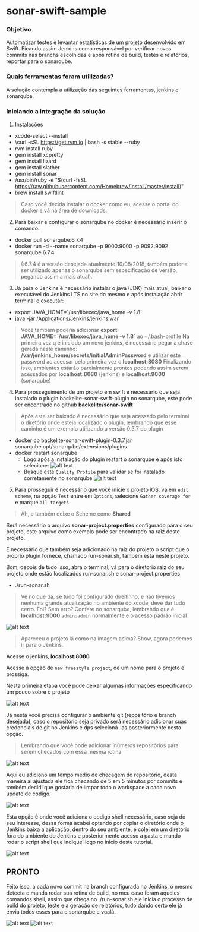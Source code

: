# sonar-swift-sample

### Objetivo

Automatizar testes e levantar estatísticas de um projeto desenvolvido em Swift. 
Ficando assim Jenkins como responsável por verificar novos commits nas branchs escolhidas e após rotina de build, testes e relatórios, reportar para o sonarqube.

### Quais ferramentas foram utilizadas?

A solução contempla a utilização das seguintes ferramentas, jenkins e sonarqube.

### Iniciando a integração da solução

1. Instalações
* xcode-select --install
* \curl -sSL https://get.rvm.io | bash -s stable --ruby
* rvm install ruby
* gem install xcpretty
* gem install lizard
* gem install slather
* gem install sonar
* /usr/bin/ruby -e "$(curl -fsSL https://raw.githubusercontent.com/Homebrew/install/master/install)"
* brew install swiftlint
> Caso você decida instalar o docker como eu, acesse o portal do docker e vá ná área de downloads.

2. Para baixar e configurar o sonarqube no docker é necessário inserir o comando:

* docker pull sonarqube:6.7.4 
* docker run -d --name sonarqube -p 9000:9000 -p 9092:9092 sonarqube:6.7.4
> (:6.7.4 é a versão desejada atualmente|10/08/2018, também poderia ser utilizado apenas o sonarqube sem especificação de versão, pegando assim a mais atual).

3. Já para o Jenkins é necessário instalar o java (JDK) mais atual, baixar o executável do Jenkins LTS no site do mesmo e após instalação abrir terminal e executar:

* export JAVA_HOME=\`/usr/libexec/java_home -v 1.8\`
* java -jar /Applications/Jenkins/jenkins.war
> Você tambêm poderia adicionar <b>export JAVA_HOME=\`/usr/libexec/java_home -v 1.8\`</b> ao ~/.bash-profile
> Na primeira vez q é iniciado um novo jenkins, é necessário pegar a chave gerada neste caminho: <b>/var/jenkins_home/secrets/initialAdminPassword</b> e utilizar este password ao acessar pela primeira vez o <b>localhost:8080</b>
> Finalizando isso, ambientes estarão parcialmente prontos podendo assim serem acessados por <b>localhost:8080</b> (jenkins) e <b>localhost:9000</b> (sonarqube)

4. Para prosseguimento de um projeto em swift é necessário que seja instalado o plugin backelite-sonar-swift-plugin no sonarqube, este pode ser encontrado no github <b>backelite/sonar-swift</b>

> Após este ser baixado é necessário que seja acessado pelo terminal o diretório onde esteja localizado o plugin, lembrando que esse caminho é um exemplo utilizando a versão 0.3.7 do plugin

* docker cp backelite-sonar-swift-plugin-0.3.7.jar sonarqube:opt/sonarqube/extensions/plugins
* docker restart sonarqube
  * Logo após a instalação do plugin restart o sonarqube e após isto selecione:
  ![alt text](https://i.imgur.com/r12j0my.png)
  * Busque este `Quality Profile` para validar se foi instalado corretamente no sonarqube
  ![alt text](https://i.imgur.com/ymh28UF.png)

5. Para prosseguir é necessário que você inicie o projeto iOS, vá em `edit scheme`, na opção `Test` entre em `Options`, selecione `Gather coverage for` e marque `all targets`.

> Ah, e também deixe o Scheme como <b>Shared</b>

Será necessário o arquivo <b>sonar-project.properties</b> configurado para o seu projeto, este arquivo como exemplo pode ser encontrado na raiz deste projeto.

É necessário que também seja adicionado na raiz do projeto o script que o próprio plugin fornece, chamado run-sonar.sh, também está neste projeto.

Bom, depois de tudo isso, abra o terminal, vá para o diretorio raiz do seu projeto onde estão localizados run-sonar.sh e sonar-project.properties

* ./run-sonar.sh

> Ve no que dá, se tudo foi configurado direitinho, e não tivemos nenhuma grande atualização no ambiente do xcode, deve dar tudo certo.
> Foi? Sem erro?
> Confere no sonarqube, lembrando que é <b>localhost:9000</b>
> `admin:admin` normalmente é o acesso padrão inicial

![alt text](https://i.imgur.com/dyrFAZh.png)

> Apareceu o projeto lá como na imagem acima? Show, agora podemos ir para o Jenkins.

Acesse o jenkins, <b>localhost:8080</b>

Acesse a opção de `new freestyle project`, de um nome para o projeto e prossiga.

Nesta primeira etapa você pode deixar algumas informações especificando um pouco sobre o projeto

![alt text](https://i.imgur.com/3ZkqenK.png)

Já nesta você precisa configurar o ambiente git (repositório e branch desejada), caso o repositório seja privado será necessário adicionar suas credenciais de git no Jenkins e dps selecioná-las posteriormente nesta opção.

> Lembrando que você pode adicionar inúmeros repositórios para serem checados com essa mesma rotina

![alt text](https://i.imgur.com/qHrGNh1.png)

Aqui eu adiciono um tempo médio de checagem do repositório, desta maneira ai ajustada ele fica checando de 5 em 5 minutos por commits e também decidi que gostaria de limpar todo o workspace a cada novo update de codigo.

![alt text](https://i.imgur.com/Ocsb8yt.png)

Esta opção é onde você adiciona o codigo shell necessário, caso seja do seu interesse, dessa forma acabei optando por copiar o diretório onde o Jenkins baixa a aplicação, dentro do seu ambiente, e colei em um diretório fora do ambiente do Jenkins e posteriormente acesso a pasta e mando rodar o script shell que indiquei logo no inicio deste tutorial.

![alt text](https://i.imgur.com/0na3ecC.png)

## PRONTO

Feito isso, a cada novo commit na branch configurada no Jenkins, o mesmo detecta e manda rodar sua rotina de build, no meu caso foram aqueles comandos shell, assim que chega no ./run-sonar.sh ele inicia o processo de build do projeto, teste e a geração de relatórios, tudo dando certo ele já envia todos esses para o sonarqube e vualá.

![alt text](https://i.imgur.com/WYxQ1yK.png)
![alt text](https://i.imgur.com/L8piKRu.png)
